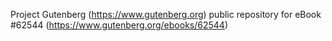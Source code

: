 Project Gutenberg (https://www.gutenberg.org) public repository for eBook #62544 (https://www.gutenberg.org/ebooks/62544)
